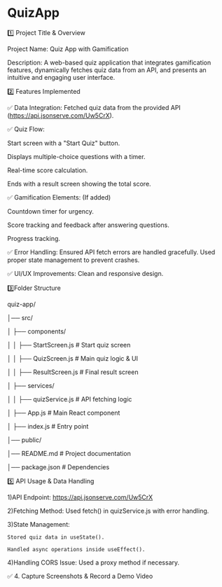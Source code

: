 # QuizApp

1️⃣ Project Title & Overview

Project Name: Quiz App with Gamification

Description:
A web-based quiz application that integrates gamification features, dynamically fetches quiz data from an API, and presents an intuitive and engaging user interface.

2️⃣ Features Implemented

✅ Data Integration: Fetched quiz data from the provided API (https://api.jsonserve.com/Uw5CrX).

✅ Quiz Flow:

Start screen with a "Start Quiz" button.

Displays multiple-choice questions with a timer.

Real-time score calculation.

Ends with a result screen showing the total score.

✅ Gamification Elements: (If added)

Countdown timer for urgency.

Score tracking and feedback after answering questions.

Progress tracking.

✅ Error Handling:
Ensured API fetch errors are handled gracefully.
Used proper state management to prevent crashes.

✅ UI/UX Improvements: Clean and responsive design.

3️⃣Folder Structure

quiz-app/

│── src/

│   ├── components/

│   │   ├── StartScreen.js    # Start quiz screen

│   │   ├── QuizScreen.js     # Main quiz logic & UI

│   │   ├── ResultScreen.js   # Final result screen

│   ├── services/

│   │   ├── quizService.js    # API fetching logic

│   ├── App.js                # Main React component

│   ├── index.js              # Entry point

│── public/

│── README.md                 # Project documentation

│── package.json              # Dependencies


5️⃣ API Usage & Data Handling

1)API Endpoint: https://api.jsonserve.com/Uw5CrX

2)Fetching Method: Used fetch() in quizService.js with error handling.

3)State Management:

    Stored quiz data in useState().
    
    Handled async operations inside useEffect().

4)Handling CORS Issue: Used a proxy method if necessary.

✅ 4. Capture Screenshots & Record a Demo Video

